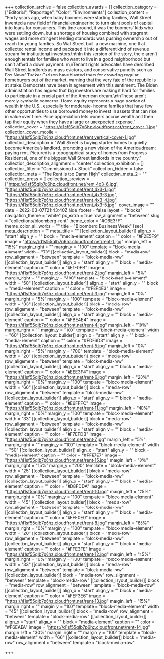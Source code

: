+++
collection_archive = false
collection_awards = []
collection_category = ["Editorial", "Reportage", "Color", "Environments"]
collection_content = "Forty years ago, when baby boomers were starting families, Wall Street invented a new field of financial engineering to turn giant pools of capital into loans for consumers. This time around, it was the boomers’ kids who were settling down, but a shortage of housing combined with stagnant wages and more stringent lending standards was pushing ownership out of reach for young families. So Wall Street built a new machine, one that collected rental income and packaged it into a different kind of revenue stream for institutional investors.⁠\n\nIn this version of the story, there aren’t enough rentals for families who want to live in a good neighborhood but can’t afford a down payment.⁠ ⁠\n\nTenant rights advocates have described Wall Street landlords as mass evictors, and conservative pundits such as Fox News’ Tucker Carlson have blasted them for crowding regular homebuyers out of the market, warning that the very fate of the republic is at stake. Democrats have been in agreement with this sentiment. The Biden administration has argued that big investors are making it hard for families to participate in a crucial part of the American dream.⁠\n\nThese aren’t merely symbolic concerns. Home equity represents a huge portion of wealth in the U.S., especially for moderate-income families that have few other opportunities to use borrowed money to invest in assets that can rise in value over time. Price appreciation lets owners accrue wealth and then tap their equity when they have a large or unexpected expense."
collection_cover = "https://d1sf55qlb7p6hz.cloudfront.net/rent_cover-1.jpg"
collection_cover_mobile = "https://d1sf55qlb7p6hz.cloudfront.net/rent_vertical-cover-1.jpg"
collection_description = "Wall Street is buying starter homes to quietly become America’s landlord, promoting a new vision of the America dream: paying rent. Pictured is a topographical study of homes from Progress Residential, one of the biggest Wall Street landlords in the country."
collection_description_alignment = "center"
collection_exhibition = []
collection_filter = "Commissioned + Stock"
collection_hidden = false
collection_meta = "The Rent is too Damn High"
collection_meta_2 = ""
collection_press = []
collection_preview = ["https://d1sf55qlb7p6hz.cloudfront.net/rent_4x3-6.jpg", "https://d1sf55qlb7p6hz.cloudfront.net/rent_4x3-1.jpg", "https://d1sf55qlb7p6hz.cloudfront.net/rent_4x3-3.jpg", "https://d1sf55qlb7p6hz.cloudfront.net/rent_4x3-4.jpg", "https://d1sf55qlb7p6hz.cloudfront.net/rent_4x3-5.jpg"]
cover_image = ""
date = 2022-03-07T21:43:40Z
hide_footer = false
layout = "blocks"
navigation_theme = "white"
px_extra = true
row_alignment = "between"
slug = "collections/bloomberg-rent"
theme_color = "#C6E3FF"
theme_color_all_works = ""
title = "Bloomberg Business Week"
[seo]
meta_description = ""
meta_title = ""
[[collection_layout_builder]]
align_x = "start"
align_y = ""
block = "media-element"
caption = ""
color = "#F2E5F9"
image = "https://d1sf55qlb7p6hz.cloudfront.net/rent-1.jpg"
margin_left = "15%"
margin_right = ""
margin_y = "100"
template = "block-media-element"
width = "70"
[[collection_layout_builder]]
block = "media-row"
row_alignment = "between"
template = "block-media-row"
[[collection_layout_builder]]
align_x = "start"
align_y = ""
block = "media-element"
caption = ""
color = "#E1F0FB"
image = "https://d1sf55qlb7p6hz.cloudfront.net/rent-2.jpg"
margin_left = "5%"
margin_right = ""
margin_y = "400"
template = "block-media-element"
width = "50"
[[collection_layout_builder]]
align_x = "start"
align_y = ""
block = "media-element"
caption = ""
color = "#FBF4E3"
image = "https://d1sf55qlb7p6hz.cloudfront.net/rent-3.jpg"
margin_left = "0%"
margin_right = "5%"
margin_y = "100"
template = "block-media-element"
width = "33"
[[collection_layout_builder]]
block = "media-row"
row_alignment = "between"
template = "block-media-row"
[[collection_layout_builder]]
align_x = "start"
align_y = ""
block = "media-element"
caption = ""
color = "#FBE4E4"
image = "https://d1sf55qlb7p6hz.cloudfront.net/rent-4.jpg"
margin_left = "10%"
margin_right = ""
margin_y = "100"
template = "block-media-element"
width = "60"
[[collection_layout_builder]]
align_x = "start"
align_y = ""
block = "media-element"
caption = ""
color = "#FDF6D3"
image = "https://d1sf55qlb7p6hz.cloudfront.net/rent-5.jpg"
margin_left = "0%"
margin_right = "5%"
margin_y = "700"
template = "block-media-element"
width = "20"
[[collection_layout_builder]]
block = "media-row"
row_alignment = "between"
template = "block-media-row"
[[collection_layout_builder]]
align_x = "start"
align_y = ""
block = "media-element"
caption = ""
color = "#EEE3F4"
image = "https://d1sf55qlb7p6hz.cloudfront.net/rent-6.jpg"
margin_left = "20%"
margin_right = "0%"
margin_y = "100"
template = "block-media-element"
width = "66"
[[collection_layout_builder]]
block = "media-row"
row_alignment = "between"
template = "block-media-row"
[[collection_layout_builder]]
align_x = "start"
align_y = ""
block = "media-element"
caption = ""
color = "#E6FFFC"
image = "https://d1sf55qlb7p6hz.cloudfront.net/rent-11.jpg"
margin_left = "40%"
margin_right = "0%"
margin_y = "100"
template = "block-media-element"
width = "33"
[[collection_layout_builder]]
block = "media-row"
row_alignment = "between"
template = "block-media-row"
[[collection_layout_builder]]
align_x = "start"
align_y = ""
block = "media-element"
caption = ""
color = "#F7EFDB"
image = "https://d1sf55qlb7p6hz.cloudfront.net/rent-7.jpg"
margin_left = "5%"
margin_right = ""
margin_y = "100"
template = "block-media-element"
width = "50"
[[collection_layout_builder]]
align_x = "start"
align_y = ""
block = "media-element"
caption = ""
color = "#FFE7E7"
image = "https://d1sf55qlb7p6hz.cloudfront.net/rent-15.jpg"
margin_left = "0%"
margin_right = "15%"
margin_y = "200"
template = "block-media-element"
width = "25"
[[collection_layout_builder]]
block = "media-row"
row_alignment = "between"
template = "block-media-row"
[[collection_layout_builder]]
align_x = "start"
align_y = ""
block = "media-element"
caption = ""
color = "#D8FDDA"
image = "https://d1sf55qlb7p6hz.cloudfront.net/rent-10.jpg"
margin_left = "25%"
margin_right = "0%"
margin_y = "100"
template = "block-media-element"
width = "45"
[[collection_layout_builder]]
block = "media-row"
row_alignment = "between"
template = "block-media-row"
[[collection_layout_builder]]
align_x = "start"
align_y = ""
block = "media-element"
caption = ""
color = "#FFF0E0"
image = "https://d1sf55qlb7p6hz.cloudfront.net/rent-8.jpg"
margin_left = "65%"
margin_right = "0%"
margin_y = "100"
template = "block-media-element"
width = "20"
[[collection_layout_builder]]
block = "media-row"
row_alignment = "between"
template = "block-media-row"
[[collection_layout_builder]]
align_x = "start"
align_y = ""
block = "media-element"
caption = ""
color = "#FFE3FE"
image = "https://d1sf55qlb7p6hz.cloudfront.net/rent-12.jpg"
margin_left = "45%"
margin_right = "0%"
margin_y = "100"
template = "block-media-element"
width = "33"
[[collection_layout_builder]]
block = "media-row"
row_alignment = "between"
template = "block-media-row"
[[collection_layout_builder]]
block = "media-row"
row_alignment = "between"
template = "block-media-row"
[[collection_layout_builder]]
block = "media-row"
row_alignment = "between"
template = "block-media-row"
[[collection_layout_builder]]
align_x = "start"
align_y = ""
block = "media-element"
caption = ""
color = "#FEF3E6"
image = "https://d1sf55qlb7p6hz.cloudfront.net/rent-13.jpg"
margin_left = "15%"
margin_right = ""
margin_y = "100"
template = "block-media-element"
width = "45"
[[collection_layout_builder]]
block = "media-row"
row_alignment = "between"
template = "block-media-row"
[[collection_layout_builder]]
align_x = "start"
align_y = ""
block = "media-element"
caption = ""
color = "#F6EAEA"
image = "https://d1sf55qlb7p6hz.cloudfront.net/rent-14.jpg"
margin_left = "30%"
margin_right = ""
margin_y = "100"
template = "block-media-element"
width = "66"
[[collection_layout_builder]]
block = "media-row"
row_alignment = "between"
template = "block-media-row"

+++
